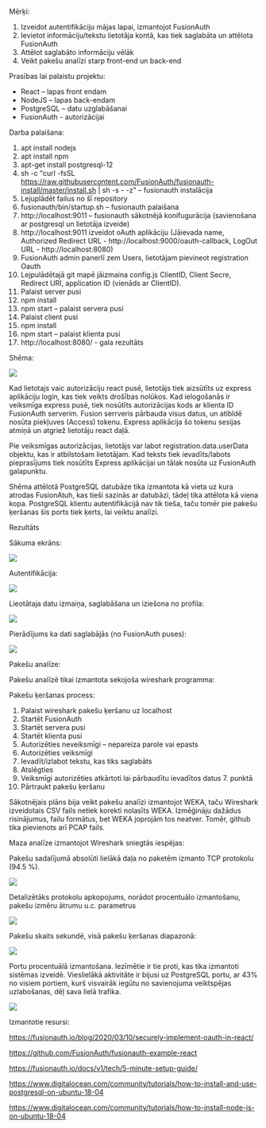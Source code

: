﻿Mērķi:

1. Izveidot autentifikāciju mājas lapai, izmantojot FusionAuth
1. Ievietot informāciju/tekstu lietotāja kontā, kas tiek saglabāta un attēlota FusionAuth
1. Attēlot saglabāto informāciju vēlāk
1. Veikt pakešu analīzi starp front-end un back-end

Prasības lai palaistu projektu:

- React – lapas front endam
- NodeJS – lapas back-endam
- PostgreSQL – datu uzglabāšanai
- FusionAuth - autorizācijai

Darba palaišana:

1.	apt install nodejs
2.	apt install npm 
3.	apt-get install postgresql-12
4.	sh -c "curl -fsSL https://raw.githubusercontent.com/FusionAuth/fusionauth-install/master/install.sh | sh -s - -z" – fusionauth instalācija 
5.	Lejuplādēt failus no šī repository
6.	fusionauth/bin/startup.sh – fusionauth palaišana 
7.	http://localhost:9011 – fusionauth sākotnējā konifugurācija (savienošana ar postgresql un lietotāja izveide)
8.	http://localhost:9011 izveidot oAuth aplikāciju (Jāievada name, Authorized Redirect URL - http://localhost:9000/oauth-callback, LogOut URL - http://localhost:8080)
9.	FusionAuth admin panerlī zem Users, lietotājam pievineot registration Oauth
10.	Lejpulādētajā git mapē jāizmaina config.js ClientID, Client Secre, Redirect URI, application ID (vienāds ar ClientID). 
11.	Palaist server pusi
12.	npm install
13.	npm start – palaist servera pusi
14.	Palaist client pusi
15.	npm install
16.	npm start – palaist klienta pusi 
17.	http://localhost:8080/ - gala rezultāts







Shēma:

![](README.001.jpeg)

Kad lietotajs vaic autorizāciju react pusē, lietotājs tiek aizsūtīts uz express aplikāciju login, kas tiek veikts drošības nolūkos. Kad ielogošanās ir veiksmīga express pusē, tiek nosūtīts autorizācijas kods ar klienta ID FusionAuth serverim. Fusion serrveris pārbauda visus datus, un atibldē nosūta piekļuves (Access) tokenu. Express aplikācija šo tokenu sesijas atmiņā un atgriež lietotāju react daļā. 

Pie veiksmīgas autorizācijas, lietotājs var labot registration.data.userData objektu, kas ir atbilstošam lietotājam. Kad teksts tiek ievadīts/labots pieprasījums tiek nosūtīts Express aplikācijai un tālak nosūta uz FusionAuth galapunktu. 

Shēma attēlotā PostgreSQL datubāze tika izmantota kā vieta uz kura atrodas FusionAtuh, kas tieši sazinās ar datubāzi, tādeļ tika attēlota kā viena kopa.  PostgreSQL klientu autentifikācijā nav tik tieša, taču tomēr pie pakešu ķeršanas šis ports tiek ķerts, lai veiktu analīzi.

Rezultāts

Sākuma ekrāns:

![](README.002.png)

Autentifikācija:

![](README.003.png)

Lieotātaja datu izmaiņa, saglabāšana un iziešona no profila:

![](README.004.png)

Pierādījums ka dati saglabājās (no FusionAuth puses):

![](README.005.png)

Pakešu analīze:

Pakešu analīzē tikai izmantota sekojoša wireshark programma:

Pakešu ķeršanas process:

1. Palaist wireshark pakešu ķeršanu uz localhost
1. Startēt FusionAuth
1. Startēt servera pusi
1. Startēt klienta pusi
1. Autorizēties neveiksmīgi – nepareiza parole vai epasts
1. Autorizēties veiksmīgi
1. Ievadīt/izlabot tekstu, kas tiks saglabāts
1. Atslēgties
1. Veiksmīgi autorizēties atkārtoti lai pārbaudītu ievadītos datus 7. punktā
1. Pārtraukt pakešu ķeršanu 

Sākotnējais plāns bija veikt pakešu analīzi izmantojot WEKA, taču Wireshark izveidotais CSV fails netiek korekti nolasīts WEKA. Izmēģināju dažādus risinājumus, failu formātus, bet WEKA joprojām tos neatver. Tomēr, github tika pievienots arī PCAP fails.

Maza analīze izmantojot Wireshark sniegtās iespējas:

Pakešu sadalījumā absolūti lielākā daļa no paketēm izmanto TCP protokolu (94.5 %). 

![](README.006.png)

Detalizētāks protokolu apkopojums, norādot procentuālo izmantošanu, pakešu izmēru ātrumu u.c. parametrus 

![](README.007.png)


Pakešu skaits sekundē, visā pakešu ķeršanas diapazonā:

![](README.008.png)

Portu procentuālā izmantošana. Iezīmētie ir tie proti, kas tika izmantoti sistēmas izveidē. Vieslielākā aktivitāte ir bijusi uz PostgreSQL portu, ar 43% no visiem portiem, kurš visvairāk iegūtu no savienojuma veiktspējas uzlabošanas, dēļ sava lielā trafika. 

![](README.009.png)

Izmantotie resursi:

<https://fusionauth.io/blog/2020/03/10/securely-implement-oauth-in-react/>

<https://github.com/FusionAuth/fusionauth-example-react>

<https://fusionauth.io/docs/v1/tech/5-minute-setup-guide/>

<https://www.digitalocean.com/community/tutorials/how-to-install-and-use-postgresql-on-ubuntu-18-04>

<https://www.digitalocean.com/community/tutorials/how-to-install-node-js-on-ubuntu-18-04>
